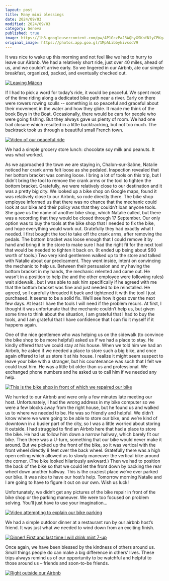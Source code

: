 ```yaml
---
layout: post
title: Many mini blessings
date: 2024/09/03
modified: 2024/09/03
category: Geneva
published: true
image: https://lh3.googleusercontent.com/pw/AP1GczPaJ3AQhyGSKnfNlyCPKgzcYVPD7RErL8VL6pvwS3_N3XP10I9SqmHcT8_zyITTPuhxpI2gLWhB2AvEFquDmf-BMWd0BynuUiypiyKmlUv_KwNC40EK=s0-no
original_image: https://photos.app.goo.gl/1MpALibbykivssdV9
---
```


It was nice to wake up this morning and not feel like we had to hurry to leave our Airbnb. We had a relatively short ride, just over 40 miles, ahead of us, and we couldn’t arrive early. So we lingered in our Airbnb, ate our simple breakfast, organized, packed, and eventually checked out.

[![Leaving Mâcon](https://lh3.googleusercontent.com/pw/AP1GczPaJ3AQhyGSKnfNlyCPKgzcYVPD7RErL8VL6pvwS3_N3XP10I9SqmHcT8_zyITTPuhxpI2gLWhB2AvEFquDmf-BMWd0BynuUiypiyKmlUv_KwNC40EK=s0-no)](https://photos.app.goo.gl/1MpALibbykivssdV9)


If I had to pick a word for today’s ride, it would be peaceful. We spent most of the time riding along a dedicated bike path near a river. Early on there were rowers rowing sculls -- something is so peaceful and graceful about their movement in the water and how they glide. It made me think of the book Boys in the Boat. Occasionally, there would be cars for people who were going fishing. But they always gave us plenty of room. We had one trail closure which resulted in a little backtracking, but not too much. The backtrack took us through a beautiful small French town.

[![Video of our peaceful ride](https://lh3.googleusercontent.com/pw/AP1GczPIqe9IdFMOp_c33vNLy_St6ZP_bb7AE3QAYxM7l7TQj9j3Bzv-qLywLFFQzjQ9dD0KwPQiC398Q3e6LJWZz_GoAz7yjqoaMTWtbKHV1zSrx1dnrTfB)](https://photos.app.goo.gl/LUdGBoCFGZom3LTs6)

We had a simple grocery store lunch: chocolate soy milk and peanuts. It was what worked.

As we approached the town we are staying in, Chalon-sur-Saône, Natalie noticed her crank arms felt loose as she pedaled. Inspection revealed that her bottom bracket was coming loose. I bring a lot of tools on this trip, but I didn’t bring the tool to remove the crank arms or the tool to tighten the bottom bracket. Gratefully, we were relatively close to our destination and it was a pretty big city. We looked up a bike shop on Google maps, found it was relatively close to our Airbnb, so rode directly there. The bike shop employee informed us that there was no chance that the mechanic could look at our bike and their policy was that they couldn’t loan anyone tools. She gave us the name of another bike shop, which Natalie called, but there was a recording that they would be closed through 17 September. Our only option was to buy the tools at the bike shop that I needed to fix the bike, and hope everything would work out. Gratefully they had exactly what I needed. I first bought the tool to take off the crank arms, after removing the pedals. The bottom bracket was loose enough that I could remove it by hand and bring it in the store to make sure I had the right fit for the next tool that would be needed to tighten it back on. (It ended up being about $60 worth of tools.) Two very kind gentlemen walked up to the store and talked with Natalie about our predicament. They went inside, intent on convincing the mechanic to help us. Between their persuasion and my having the bottom bracket in my hands, the mechanic relented and came out. He wasn’t in a position to help (he and the other employee were following rules) wait sidewalk., but I was able to ask him specifically if he agreed with me that the bottom bracket was fine and just needed to be reinstalled. He agreed, so I carefully threaded it back and tightened it with the tool I just purchased. It seems to be a solid fix. We’ll see how it goes over the next few days. At least I have the tools I will need if the problem recurs. At first, I thought it was unfortunate that the mechanic couldn’t help us, but given some time to think about the situation, I am grateful that I had to buy the tools, and I am grateful that I have confidence that I can fix it myself if it happens again.

One of the nice gentlemen who was helping us on the sidewalk (to convince the bike shop to be more helpful) asked us if we had a place to stay. He kindly offered that we could stay at his house. When we told him we had an Airbnb, he asked if we needed a place to store such a big bike, and once again offered to let us store it at his house. I realize it might seem suspect to leave your bike with a stranger, but his countenance was such that I felt we could trust him. He was a little bit older than us and professional. We exchanged phone numbers and he asked us to call him if we needed any help.

[![This is the bike shop in front of which we repaired our bike](https://lh3.googleusercontent.com/pw/AP1GczNp09E5YFhIEH0ESFYpatDCYy5fid1iJAi1rGvW6t7eKolUINZDxWJB8CWdmKYRl5SQFFBRfN9NAr0ZYKm4IZssMnOL_mcOJbnGK5SVQejgKfA-yJgz=s0-no)](https://photos.app.goo.gl/31km9fEkJWh71sVFA)


We hurried to our Airbnb and were only a few minutes late meeting our host. Unfortunately, I had the wrong address in my bike computer so we were a few blocks away from the right house, but he found us and walked us to where we needed to be. He was so friendly and helpful. We didn’t know where we were going to be able to store our bike, and we’re kind of downtown in a busier part of the city, so I was a little worried about storing it outside. I had struggled to find an Airbnb here that had a place to store the bike. He had us follow him down a narrow hallway, which barely fit our bike. Then there was a U-turn, something that our bike would never make it around. But we picked up the front of the bike, so it was vertical with the front wheel directly 8 feet over the back wheel. Gratefully there was a high open ceiling which allowed us to slowly maneuver the vertical bike around the corner. (The bike looked hilariously awkward.) Then we had to position the back of the bike so that we could let the front down by backing the rear wheel down another hallway. This is the craziest place we’ve ever parked our bike. It was nice to have our host’s help. Tomorrow morning Natalie and I are going to have to figure it out on our own. Wish us luck!

Unfortunately, we didn’t get any pictures of the bike repair in front of the bike shop or the parking maneuver. We were too focused on problem solving. You’ll just have to use your imagination…

[![Video attempting to explain our bike parking](https://lh3.googleusercontent.com/pw/AP1GczNOQaf78oKQasoXv8EtmiE_rG9d-UBxaUWWGIiW9rpQ7gBBW3Bd9pm51oWTYRJps_-ft8YYv_8C8ICg0uX6bVsgSR371gH4Ck6UpnCkJk7DBENGf6LP)](https://photos.app.goo.gl/E2PAdGtymwy5hBLu9)

We had a simple outdoor dinner at a restaurant run by our airbnb host’s friend. It was just what we needed to wind down from an exciting finish.

[![Dinner! First and last time I will drink mint 7-up](https://lh3.googleusercontent.com/pw/AP1GczPE8Y5WSghZLP10ejUJpWj1QFFkLaFQG1ClFMfa8dJf-RuN-1EMHnAGq03iivvnzm_gbzrM_WH-9yh7yAonz3xxZFfV_CysU0KfLgOmaQoozL0PBKbj=s0-no)](https://photos.app.goo.gl/j6ySnYj4rzZNq6s9A)


Once again, we have been blessed by the kindness of others around us. Small things people do can make a big difference in others’ lives. These trips always remind us of our opportunity to be watchful and helpful to those around us – friends and soon-to-be friends.

[![Right outside our Airbnb](https://lh3.googleusercontent.com/pw/AP1GczMm3bUSMSyRNBp4sbpGupLrRlzo4bDisKEqotWEJPDfQdP02kv_vknLyosAF03pKDhAVWE3diw0o4aTGrAhbhrR7_oj5Tea0toD2mDzCWFYzOi8W5a6=s0-no)](https://photos.app.goo.gl/JrCP6jXoFZH5KSHJA)

